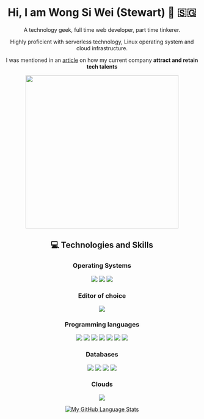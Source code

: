 
<div align="center">
  
# Hi, I am Wong Si Wei (Stewart) 👋 🇸🇬

A technology geek, full time web developer, part time tinkerer.

Highly proficient with serverless technology, Linux operating system and cloud infrastructure.

I was mentioned in an [article](https://www.edb.gov.sg/en/news-and-events/insights/talent/how-to-attract-and-retain-tech-talent-with-the-right-culture.html) on how my current company **attract and retain tech talents**

<a href="https://github.com/stewart86">
  <img align="center" width="400" src="https://github-readme-stats.vercel.app/api/?username=stewart86&count_private=true&theme=tokyonight&showicons=true&hide=contribs,prs" />
</a>

                                                                                                        
## 💻 Technologies and Skills

### Operating Systems

![](https://img.shields.io/badge/OS-Linux-informational?style=flat&logo=linux&logoColor=white&color=2bbc8a)
![](https://img.shields.io/badge/OS-Windows-informational?style=flat&logo=windows&logoColor=white&color=2bbc8a)
![](https://img.shields.io/badge/OS-Mac-informational?style=flat&logo=apple&logoColor=white&color=2bbc8a)

### Editor of choice

![](https://img.shields.io/badge/Editor-NEOVIM-informational?style=flat&logo=vim&logoColor=white&color=2bbc8a)

### Programming languages

![](https://img.shields.io/badge/Code-Python-informational?style=flat&logo=python&logoColor=white&color=2bbc8a)
![](https://img.shields.io/badge/Code-TypeScript-informational?style=flat&logo=javascript&logoColor=white&color=2bbc8a)
![](https://img.shields.io/badge/Code-React-informational?style=flat&logo=react&logoColor=white&color=2bbc8a)
![](https://img.shields.io/badge/Code-HTML-informational?style=flat&logo=html5&logoColor=white&color=2bbc8a)
![](https://img.shields.io/badge/Code-CSS-informational?style=flat&logo=css3&logoColor=white&color=2bbc8a)
![](https://img.shields.io/badge/Code-Lua-informational?style=flat&logo=lua&logoColor=white&color=2bbc8a)
![](https://img.shields.io/badge/Shell-Bash-informational?style=flat&logo=gnu-bash&logoColor=white&color=2bbc8a)

### Databases

![](https://img.shields.io/badge/Tools-PostgreSQL-informational?style=flat&logo=postgresql&logoColor=white&color=2bbc8a)
![](https://img.shields.io/badge/Tools-MySQL-informational?style=flat&logo=mysql&logoColor=white&color=2bbc8a)
![](https://img.shields.io/badge/Tools-MongoDB-informational?style=flat&logo=mongodb&logoColor=white&color=2bbc8a)
![](https://img.shields.io/badge/Tools-Neo4j-informational?style=flat&logo=neo4j&logoColor=white&color=2bbc8a)

### Clouds

![](https://img.shields.io/badge/Cloud-AWS-informational?style=flat&logo=amazon-aws&logoColor=white&color=2bbc8a)

[![My GitHub Language Stats](https://github-readme-stats.vercel.app/api/top-langs/?username=stewart86&langs_count=5&theme=tokyonight&layout=compact)]()
</div>

